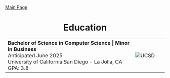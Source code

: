 [Main Page](https://tylerflar.github.io/CSE110-pages/)

<h1 align="center">Education</h1>
<table>
    <tr>
        <td width="80%">
            <b>Bachelor of Science in Computer Science | Minor in Business</b><br/> Anticipated June 2025<br />
            University of California San Diego - La Jolla, CA<br />
            GPA: 3.8<br/>
        </td>
        <td><image alt="UCSD" src="./images/ucsd.png"></td>
    </tr>
</table> 